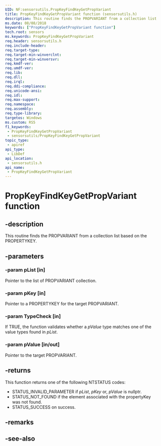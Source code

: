 ```yaml
---
UID: NF:sensorsutils.PropKeyFindKeyGetPropVariant
title: PropKeyFindKeyGetPropVariant function (sensorsutils.h)
description: This routine finds the PROPVARIANT from a collection list based on the PROPERTYKEY.
ms.date: 08/08/2018
keywords: ["PropKeyFindKeyGetPropVariant function"]
tech.root: sensors
ms.keywords: PropKeyFindKeyGetPropVariant
req.header: sensorsutils.h
req.include-header: 
req.target-type: 
req.target-min-winverclnt: 
req.target-min-winversvr: 
req.kmdf-ver: 
req.umdf-ver: 
req.lib: 
req.dll: 
req.irql: 
req.ddi-compliance: 
req.unicode-ansi: 
req.idl: 
req.max-support: 
req.namespace: 
req.assembly: 
req.type-library: 
targetos: Windows
ms.custom: RS5
f1_keywords:
 - PropKeyFindKeyGetPropVariant
 - sensorsutils/PropKeyFindKeyGetPropVariant
topic_type:
 - apiref
api_type:
 - LibDef
api_location:
 - sensorsutils.h
api_name:
 - PropKeyFindKeyGetPropVariant
---
```


# PropKeyFindKeyGetPropVariant function


## -description

This routine finds the PROPVARIANT from a collection list based on the PROPERTYKEY.

## -parameters

### -param pList [in]

Pointer to the list of PROPVARIANT collection.

### -param pKey [in]

Pointer to a PROPERTYKEY for the target PROPVARIANT.

### -param TypeCheck [in]

If TRUE, the function validates whether a  *pValue* type matches one of the value types found in *pList*.

### -param pValue [in/out]

Pointer to the target PROPVARIANT.

## -returns

This function returns one of the following NTSTATUS codes:

* STATUS_INVALID_PARAMETER if *pList*, *pKey* or, *pValue* is nullptr.
* STATUS_NOT_FOUND if the element associated with the propertyKey was not found.
* STATUS_SUCCESS on success.

## -remarks

## -see-also

